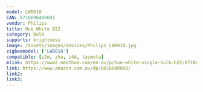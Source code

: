 ```yaml
---
model: LWB010
EAN: 8718696449691
vendor: Philips
title: Hue White B22
category: bulb
supports: brightness
image: /assets/images/devices/Philips_LWB010.jpg
zigbeemodel: ['LWB010']
compatible: [z2m, zha, z4d, tasmota]
mlink: https://www2.meethue.com/en-au/p/hue-white-single-bulb-b22/8718696449691/support
link: https://www.amazon.com.au/dp/B016H0R8X8/
link2: 
link3: 
---
```

